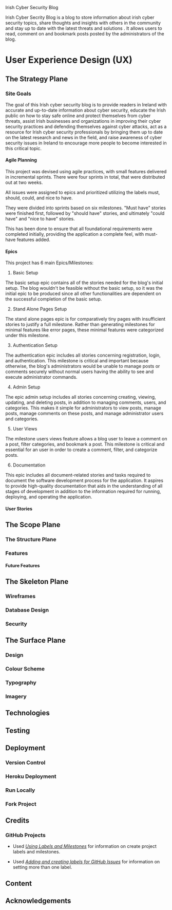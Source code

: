
Irish Cyber Security Blog

Irish Cyber Secrity Blog is a blog to store information about irish cyber security topics, share thoughts and insights with others in the community and stay up to date with the latest threats and solutions . It allows users to read, comment on and bookmark posts posted by the administrators of the blog.

# User Experience Design (UX)

## The Strategy Plane

### Site Goals

The goal of this Irish cyber security blog is to provide readers in Ireland with accurate and up-to-date information about cyber security,
educate the Irish public on how to stay safe online and protect themselves from cyber threats, assist Irish businesses and organizations in improving
their cyber security practices and defending themselves against cyber attacks, act as a resource for Irish cyber security professionals by bringing
them up to date on the latest research and news in the field, and raise awareness of cyber security issues in Ireland to encourage more people to
become interested in this critical topic.

#### Agile Planning

This project was devised using agile practices, with small features delivered in incremental sprints.
There were four sprints in total, that were distributed out at two weeks.

All issues were assigned to epics and prioritized utilizing the labels must, should, could, and nice to have.

They were divided into sprints based on six milestones. "Must have" stories were finished first, followed by "should have" stories, and ultimately "could have" and "nice to have" stories.

This has been done to ensure that all foundational requirements were completed initially, providing the application a complete feel, with must-have features added.

#### Epics

This project has 6 main Epics/Milestones:

1. Basic Setup

The basic setup epic contains all of the stories needed for the blog's initial setup.
The blog wouldn't be feasible without the basic setup, so it was the initial epic to
be produced since all other functionalities are dependent on the successful completion
of the basic setup.

2. Stand Alone Pages Setup

The stand alone pages epic is for comparatively tiny pages with insufficient stories
to justify a full milestone. Rather than generating milestones for minimal features like
error pages, these minimal features were categorized under this milestone.

3. Authentication Setup

The authentication epic includes all stories concerning registration, login, and
authentication. This milestone is critical and important because otherwise, the blog's
administrators would be unable to manage posts or comments securely without normal users
having the ability to see and execute administrator commands.

4. Admin Setup

The epic admin setup includes all stories concerning creating, viewing, updating, and
deleting posts, in addition to managing comments, users, and categories. This makes it
simple for administrators to view posts, manage posts, manage comments on these posts,
and manage administrator users and categories.

5. User Views

The milestone users views feature allows a blog user to leave a comment on a post,
filter categories, and bookmark a post. This milestone is critical and essential for
an user in order to create a comment, filter, and categorize posts.

6. Documentation

This epic includes all document-related stories and tasks required to document the
software development process for the application. It aspires to provide high-quality
documentation that aids in the understanding of all stages of development in addition
to the information required for running, deploying, and operating the application.

#### User Stories

## The Scope Plane

### The Structure Plane

### Features

#### Future Features

## The Skeleton Plane

### Wireframes

### Database Design

### Security

## The Surface Plane

### Design

### Colour Scheme

### Typography

### Imagery

## Technologies

## Testing

## Deployment

### Version Control

### Heroku Deployment

### Run Locally

### Fork Project

## Credits

### GitHub Projects

* Used *[Using Labels and Milestones](https://docs.github.com/en/issues/using-labels-and-milestones-to-track-work/managing-labels)* for information on create project labels and milestones.

* Used *[Adding and creating labels for GitHub Issues](https://www.youtube.com/watch?v=KoFBpfSFmuY)* for information on setting more than one label.

## Content

## Acknowledgements
